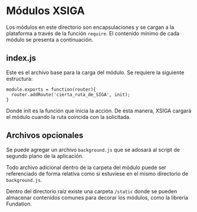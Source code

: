 # Módulos XSIGA

Los módulos en este directorio son encapsulaciones y se cargan a la plataforma a través de la función `require`. El contenido mínimo de cada módulo se presenta a continuación.

## index.js

Este es el archivo base para la carga del módulo. Se requiere la siguiente estructura:

    module.exports = function(router){
      router.addRoute('cierta_ruta_de_SIGA', init);
    }

Donde init es la función que inicia la acción. De esta manera, XSIGA cargará el módulo cuando la ruta coincida con la solicitada.

## Archivos opcionales

Se puede agregar un archivo `background.js` que se adosará al script de segundo plano de la aplicación.

Todo archivo adicional dentro de la carpeta del módulo puede ser referenciado de forma relativa como si estuviese en el mismo directorio de `background.js`.

Dentro del directorio raíz existe una carpeta `/static` donde se pueden almacenar contenidos comunes para decorar los módulos, como la librería Fundation.

